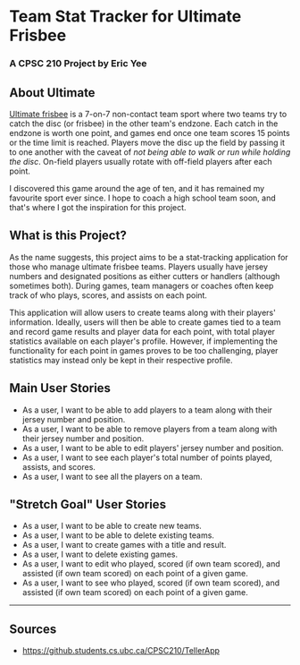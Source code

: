 # Team Stat Tracker for Ultimate Frisbee
### A CPSC 210 Project by Eric Yee

## About Ultimate

[Ultimate frisbee](https://en.wikipedia.org/wiki/Ultimate_(sport)) 
is a 7-on-7 non-contact team sport where two teams try to catch the disc
(or frisbee) in the other team's endzone. Each catch in the endzone
is worth one point, and games end once one team scores 15 points or
the time limit is reached. 
Players move the disc up the field by passing it to one another
with the caveat of *not being able to walk or run while holding
the disc*. On-field players usually
rotate with off-field players after each point.

I discovered this game around the age of ten, and it has 
remained my favourite sport ever since. I hope to coach a high school team
soon, and that's where I got the inspiration for this project.

## What is this Project?

As the name suggests, this project aims to be a stat-tracking
application for those who manage ultimate frisbee teams. Players usually have
jersey numbers and designated positions as either cutters or handlers 
(although sometimes both). During games, team managers or coaches 
often keep track of who plays, scores, and assists on each point. 

This application will allow users to create teams along with
their players' information. Ideally, users will then be able to create games tied to 
a team and record game results and
player data for each point, with total player statistics
available on each player's profile. However, if implementing the functionality for each point
in games proves to be too challenging, player statistics may instead 
only be kept in their respective profile.

## Main User Stories
- As a user, I want to be able to add players to a team along with 
their jersey number and position.
- As a user, I want to be able to remove players from a team along with
  their jersey number and position.
- As a user, I want to be able to edit players' jersey number and position.
- As a user, I want to see each player's total number of 
points played, assists, and scores.
- As a user, I want to see all the players on a team.

## "Stretch Goal" User Stories
- As a user, I want to be able to create new teams.
- As a user, I want to be able to delete existing teams.
- As a user, I want to create games with a title and result.
- As a user, I want to delete existing games.
- As a user, I want to edit who played, scored (if own team scored),
  and assisted (if own team scored) on each point of a given game.
- As a user, I want to see who played, scored (if own team scored),
  and assisted (if own team scored) on each point of a given game.

---
## Sources

- https://github.students.cs.ubc.ca/CPSC210/TellerApp